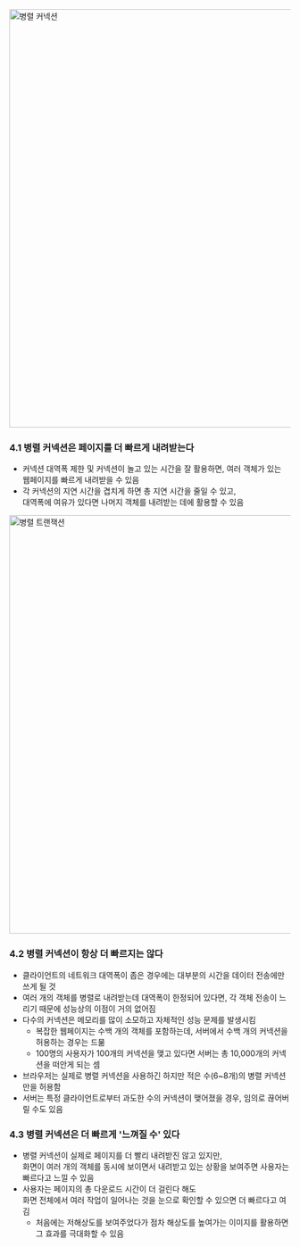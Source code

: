 <img width="750" alt="병렬 커넥션" src="https://user-images.githubusercontent.com/75058239/197368641-9c8e8826-303e-44c5-9327-ed6d799e39a0.png">

### 4.1 병렬 커넥션은 페이지를 더 빠르게 내려받는다

- 커넥션 대역폭 제한 및 커넥션이 놀고 있는 시간을 잘 활용하면, 여러 객체가 있는 웹페이지를 빠르게 내려받을 수 있음
- 각 커넥션의 지연 시간을 겹치게 하면 총 지연 시간을 줄일 수 있고,<br>대역폭에 여유가 있다면 나머지 객체를 내려받는 데에 활용할 수 있음

<img width="750" alt="병렬 트랜잭션" src="https://user-images.githubusercontent.com/75058239/197368653-436fb7a0-e3a7-4e26-bab4-5847fcc1d0af.png">

### 4.2 병렬 커넥션이 항상 더 빠르지는 않다

- 클라이언트의 네트워크 대역폭이 좁은 경우에는 대부분의 시간을 데이터 전송에만 쓰게 될 것
- 여러 개의 객체를 병렬로 내려받는데 대역폭이 한정되어 있다면, 각 객체 전송이 느리기 때문에 성능상의 이점이 거의 없어짐
- 다수의 커넥션은 메모리를 많이 소모하고 자체적인 성능 문제를 발생시킴
  - 복잡한 웹페이지는 수백 개의 객체를 포함하는데, 서버에서 수백 개의 커넥션을 허용하는 경우는 드묾
  - 100명의 사용자가 100개의 커넥션을 맺고 있다면 서버는 총 10,000개의 커넥션을 떠안게 되는 셈
- 브라우저는 실제로 병렬 커넥션을 사용하긴 하지만 적은 수(6~8개)의 병렬 커넥션만을 허용함
- 서버는 특정 클라이언트로부터 과도한 수의 커넥션이 맺어졌을 경우, 임의로 끊어버릴 수도 있음

### 4.3 병렬 커넥션은 더 빠르게 '느껴질 수' 있다

- 병렬 커넥션이 실제로 페이지를 더 빨리 내려받진 않고 있지만,<br>화면이 여러 개의 객체를 동시에 보이면서 내려받고 있는 상황을 보여주면 사용자는 빠르다고 느낄 수 있음
- 사용자는 페이지의 총 다운로드 시간이 더 걸린다 해도<br>화면 전체에서 여러 작업이 일어나는 것을 눈으로 확인할 수 있으면 더 빠르다고 여김
  - 처음에는 저해상도를 보여주었다가 점차 해상도를 높여가는 이미지를 활용하면 그 효과를 극대화할 수 있음
